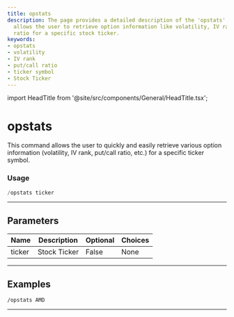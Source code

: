 ```yaml
---
title: opstats
description: The page provides a detailed description of the 'opstats' command which
  allows the user to retrieve option information like volatility, IV rank, put/call
  ratio for a specific stock ticker.
keywords:
- opstats
- volatility
- IV rank
- put/call ratio
- ticker symbol
- Stock Ticker
---
```


import HeadTitle from '@site/src/components/General/HeadTitle.tsx';

<HeadTitle title="opstats - Options - Telegram - Reference | OpenBB Bot Docs" />

# opstats

This command allows the user to quickly and easily retrieve various option information (volatility, IV rank, put/call ratio, etc.) for a specific ticker symbol.

### Usage

```python wordwrap
/opstats ticker
```

---

## Parameters

| Name | Description | Optional | Choices |
| ---- | ----------- | -------- | ------- |
| ticker | Stock Ticker | False | None |


---

## Examples

```
/opstats AMD
```
---
